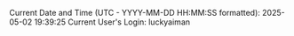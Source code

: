 Current Date and Time (UTC - YYYY-MM-DD HH:MM:SS formatted): 2025-05-02 19:39:25
Current User's Login: luckyaiman
